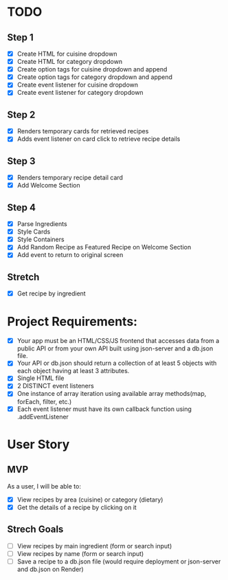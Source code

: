 # TODO

## Step 1

- [x] Create HTML for cuisine dropdown
- [x] Create HTML for category dropdown
- [x] Create option tags for cuisine dropdown and append
- [x] Create option tags for category dropdown and append
- [x] Create event listener for cuisine dropdown
- [x] Create event listener for category dropdown

## Step 2

- [x] Renders temporary cards for retrieved recipes
- [x] Adds event listener on card click to retrieve recipe details

## Step 3

- [x] Renders temporary recipe detail card
- [x] Add Welcome Section

## Step 4

- [x] Parse Ingredients
- [x] Style Cards
- [x] Style Containers
- [x] Add Random Recipe as Featured Recipe on Welcome Section
- [x] Add event to return to original screen

## Stretch

- [x] Get recipe by ingredient

# Project Requirements:

- [x] Your app must be an HTML/CSS/JS frontend that accesses data from a public API or from your own API built using json-server and a db.json file.
- [x] Your API or db.json should return a collection of at least 5 objects with each object having at least 3 attributes.
- [x] Single HTML file
- [x] 2 DISTINCT event listeners
- [x] One instance of array iteration using available array methods(map, forEach, filter, etc.)
- [x] Each event listener must have its own callback function using .addEventListener

# User Story

## MVP

As a user, I will be able to:

- [x] View recipes by area (cuisine) or category (dietary)
- [x] Get the details of a recipe by clicking on it

## Strech Goals

- [ ] View recipes by main ingredient (form or search input)
- [ ] View recipes by name (form or search input)
- [ ] Save a recipe to a db.json file (would require deployment or json-server and db.json on Render)

